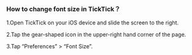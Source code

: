 ### How to change font size in TickTick？

1.Open TickTick on your iOS device and slide the screen to the right.

2.Tap the gear-shaped icon in the upper-right hand corner of the page.

3.Tap “Preferences” > “Font Size”.
